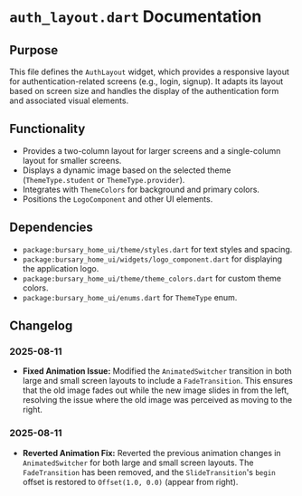 # `auth_layout.dart` Documentation

## Purpose
This file defines the `AuthLayout` widget, which provides a responsive layout for authentication-related screens (e.g., login, signup). It adapts its layout based on screen size and handles the display of the authentication form and associated visual elements.

## Functionality
- Provides a two-column layout for larger screens and a single-column layout for smaller screens.
- Displays a dynamic image based on the selected theme (`ThemeType.student` or `ThemeType.provider`).
- Integrates with `ThemeColors` for background and primary colors.
- Positions the `LogoComponent` and other UI elements.

## Dependencies
- `package:bursary_home_ui/theme/styles.dart` for text styles and spacing.
- `package:bursary_home_ui/widgets/logo_component.dart` for displaying the application logo.
- `package:bursary_home_ui/theme/theme_colors.dart` for custom theme colors.
- `package:bursary_home_ui/enums.dart` for `ThemeType` enum.

## Changelog

### 2025-08-11
- **Fixed Animation Issue:** Modified the `AnimatedSwitcher` transition in both large and small screen layouts to include a `FadeTransition`. This ensures that the old image fades out while the new image slides in from the left, resolving the issue where the old image was perceived as moving to the right.

### 2025-08-11
- **Reverted Animation Fix:** Reverted the previous animation changes in `AnimatedSwitcher` for both large and small screen layouts. The `FadeTransition` has been removed, and the `SlideTransition`'s `begin` offset is restored to `Offset(1.0, 0.0)` (appear from right).